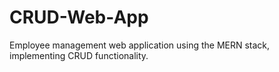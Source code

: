# CRUD-Web-App
Employee management web application using the MERN stack, implementing CRUD functionality.
